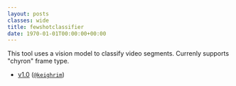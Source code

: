 ```yaml
---
layout: posts
classes: wide
title: fewshotclassifier
date: 1970-01-01T00:00:00+00:00
---
```

This tool uses a vision model to classify video segments. Currenly supports "chyron" frame type.
- [v1.0](v1.0) ([`@keighrim`](https://github.com/keighrim))

